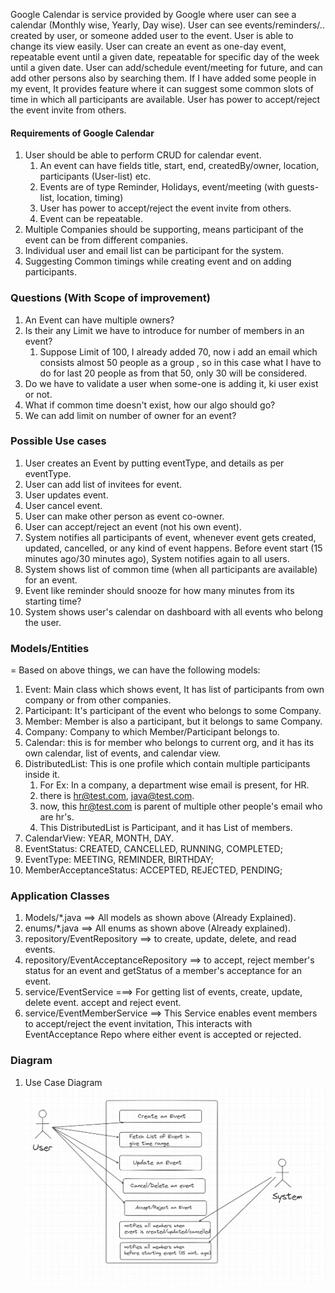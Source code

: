 Google Calendar is service provided by Google where user can see a calendar (Monthly wise, Yearly, Day wise).
User can see events/reminders/.. created by user, or someone added user to the event.
User is able to change its view easily.
User can create an event as one-day event, repeatable event until a given date, repeatable for specific day of the week until
a given date.
User can add/schedule event/meeting for future, and can add other persons also by searching them.
If I have added some people in my event, It provides feature where it can suggest some common slots of time in which all 
participants are available.
User has power to accept/reject the event invite from others.

#### Requirements of Google Calendar
1. User should be able to perform CRUD for calendar event.
   1. An event can have fields title, start, end, createdBy/owner, location, participants (User-list) etc.
   2. Events are of type Reminder, Holidays, event/meeting (with guests-list, location, timing)
   3. User has power to accept/reject the event invite from others.
   4. Event can be repeatable.
2. Multiple Companies should be supporting, means participant of the event can be from different companies.
3. Individual user and email list can be participant for the system.
4. Suggesting Common timings while creating event and on adding participants.

### Questions (With Scope of improvement)
1. An Event can have multiple owners?
2. Is their any Limit we have to introduce for number of members in an event?
   1. Suppose Limit of 100, I already added 70, now i add an email which consists almost 50 people as a group
      , so in this case what I have to do for last 20 people as from that 50, only 30 will 
      be considered.
3. Do we have to validate a user when some-one is adding it, ki user exist or not.
4. What if common time doesn't exist, how our algo should go?
5. We can add limit on number of owner for an event?

### Possible Use cases
1. User creates an Event by putting eventType, and details as per eventType.
2. User can add list of invitees for event.
3. User updates event.
4. User cancel event.
5. User can make other person as event co-owner.
6. User can accept/reject an event (not his own event).
7. System notifies all participants of event, whenever event gets created, updated,
   cancelled, or any kind of event happens.
   Before event start (15 minutes ago/30 minutes ago), System notifies again to all users.
8. System shows list of common time (when all participants are available) for an event.
9. Event like reminder should snooze for how many minutes from its starting time?
10. System shows user's calendar on dashboard with all events who belong the user.

### Models/Entities
= Based on above things, we can have the following models:
1. Event: Main class which shows event, It has list of participants from own company
   or from other companies.
2. Participant: It's participant of the event who belongs to some Company.
3. Member: Member is also a participant, but it belongs to same Company.
4. Company: Company to which Member/Participant belongs to.
5. Calendar: this is for member who belongs to current org, and it has its own calendar, 
   list of events, and calendar view.
6. DistributedList: This is one profile which contain multiple participants inside it.
   1. For Ex: In a company, a department wise email is present, for HR.
   2. there is hr@test.com, java@test.com.
   3. now, this hr@test.com is parent of multiple other people's email who are hr's.
   4. This DistributedList is Participant, and it has List of members.
7. CalendarView: YEAR, MONTH, DAY.
8. EventStatus: CREATED, CANCELLED, RUNNING, COMPLETED; 
9. EventType: MEETING, REMINDER, BIRTHDAY;
10. MemberAcceptanceStatus: ACCEPTED, REJECTED, PENDING;

### Application Classes
1. Models/*.java ==> All models as shown above (Already Explained).
2. enums/*.java ==> All enums as shown above (Already explained).
3. repository/EventRepository ==> to create, update, delete, and read events.
4. repository/EventAcceptanceRepository ==> to accept, reject member's status for an event 
                                            and getStatus of a member's acceptance for an event.
5. service/EventService ===> For getting list of events, create, update, delete event. accept and reject event.
6. service/EventMemberService ==> This Service enables event members to accept/reject the event invitation, This interacts with
         EventAcceptance Repo where either event is accepted or rejected.

### Diagram
1. Use Case Diagram
![Image](./UseCase.png)